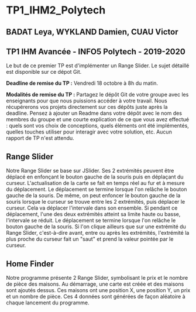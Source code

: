 # TP1_IHM2_Polytech
## BADAT Leya, WYKLAND Damien, CUAU Victor
## TP1 IHM Avancée - INFO5 Polytech - 2019-2020

Le but de ce premier TP est d'implémenter un Range Slider. Le sujet détaillé est disponible sur ce dépot Git. 

**Deadline de remise du TP :** Vendredi 18 octobre à 8h du matin. 

**Modalités de remise du TP :** Partagez le dépôt Git de votre groupe avec les enseignants pour que nous puissions accéder à votre travail. Nous récupérerons vos projets directement sur ces dépôts juste après la deadline. 
Pensez à ajouter un Readme dans votre dépôt avec le nom des membres du groupe et une courte explication de ce que vous avez effectué : quels sont vos choix de conceptions, quels éléments ont été implémentés, quelles touches utiliser pour interagir avec votre solution, etc. Aucun rapport de TP n'est attendu.

## Range Slider
Notre Range Slider se base sur JSlider. 
Ses 2 extrémités peuvent être déplacé en enfonçant le bouton gauche de la souris puis en déplaçant du curseur. L'actualisation de la carte se fait en temps réel au fur et à mesure du déplacement. Le déplacement se termine lorsque l'on relâche le bouton gauche de la souris. 
De même, on peut enfoncer le bouton gauche de la souris lorsque le curseur se trouve entre les 2 extrémités, puis déplacer le curseur. Cela va déplacer l'intervale dans son ensemble. Si pendant ce déplacement, l'une des deux extrémités atteint sa limite haute ou basse, l'intervale se réduit. Le déplacement se termine lorsque l'on relâche le bouton gauche de la souris. 
Si l'on clique ailleurs que sur une extrémité du Range Slider, c'est-à-dire avant, entre ou après les extrémités, l'extrémité la plus proche du curseur fait un "saut" et prend la valeur pointée par le curseur.

## Home Finder
Notre programme présente 2 Range Slider, symbolisant le prix et le nombre de pièce des maisons. 
Au démarrage, une carte est créée et des maisons sont ajoutés dessus. Ces maisons ont une position X, une position Y, un prix et un nombre de pièce. Ces 4 données sont générées de façon aléatoire à chaque lancement du programme.